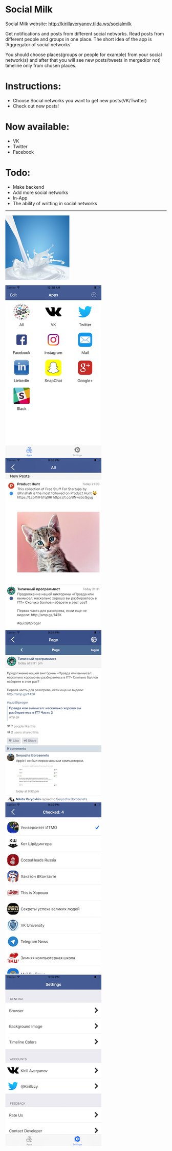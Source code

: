 # Social Milk
Social Milk website: http://kirillaveryanov.tilda.ws/socialmilk 



Get notifications and posts from different social networks. Read posts from different people and groups in one place. The short idea of the app is 'Aggregator of social networks'

You should choose places(groups or people for example) from your social network(s) and after that you will see new posts/tweets in merged(or not) timeline only from chosen places.

# Instructions:
- Choose Social networks you want to get new posts(VK/Twitter)
- Check out new posts!

# Now available:
- VK
- Twitter
- Facebook

# Todo:
- Make backend
- Add more social networks
- In-App
- The ability of writting in social networks

-------------------
![alt tag](https://github.com/Kirillzzy/socialMilk/blob/master/screenshots/millk.png)



![alt tag](https://github.com/Kirillzzy/socialMilk/blob/master/screenshots/apps.png)
![alt tag](https://github.com/Kirillzzy/socialMilk/blob/master/screenshots/allTimeline.png)
![alt tag](https://github.com/Kirillzzy/socialMilk/blob/master/screenshots/webView.png)
![alt tag](https://github.com/Kirillzzy/socialMilk/blob/master/screenshots/groupsVK.png)
![alt tag](https://github.com/Kirillzzy/socialMilk/blob/master/screenshots/settings.png)
